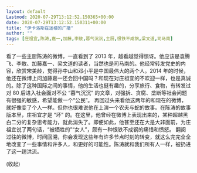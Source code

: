 ```yaml
---
layout: default
Lastmod: 2020-07-29T13:12:52.150365+00:00
date: 2020-07-29T13:12:52.150311+00:00
title: "伊卡洛斯在迷楼的广播"
author: ""
tags: [庄祖宜,陈涛,嘉一,加藤,李敖,暮气沉沉,主厨,恨铁不成钢,梁文道,司马南]
---
```


看了一些主厨陈涛的微博，一直看到了 2013 年，越看越觉得惊讶。他应该是袁腾飞、李敖、加藤嘉一、梁文道的读者，当然也是司马南的。他经常转发党史的内容，欣赏宋美龄，觉得孙中山和邓小平是中国最伟大的两个人。2014 年的时候，他还在微博上问加藤嘉一还会回中国吗？和现在对庄祖宜的不欢迎一样，也是真诚的。除了这种国际之间的事情，他的生活也挺有趣的，分享旅行、食物，有转发过对 80 后进入社会面对不公 “暮气沉沉” 的文章，对强拆、贪腐、垄断等社会问题有很强的敏感，希望能做一个“公民”。 再回过头来看他这两年的和现在的微博，就好像变了个人一样。但你也很难说他在上演一个农夫与蛇的故事。在陈涛的故事版本里，庄祖宜才是 “坏” 的。在这里，他曾经在微博上表现出来的，某种超越黑白二分的复杂思考能力，就此消失了。即便如此，他甚至还在大是大非面前，为庄祖宜说了两句话，“被牺牲的”“女人”，颇有一种恨铁不成钢的痛惜和愤怒。 翻阅过往的微博，时间回溯，你会发现这些年有许多节点时刻的转变，就这么完完全全地改变了一些事情和许多人，和更好的可能性。陈涛就和我们所有人一样，被扔进了这一趟洪流。

(收起)

